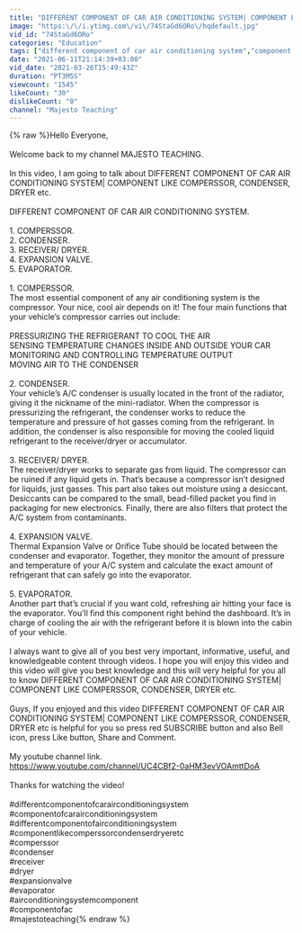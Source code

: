 ```yaml
---
title: "DIFFERENT COMPONENT OF CAR AIR CONDITIONING SYSTEM| COMPONENT LIKE COMPERSSOR, CONDENSER, DRYER etc."
image: "https:\/\/i.ytimg.com\/vi\/74StaGd6ORo\/hqdefault.jpg"
vid_id: "74StaGd6ORo"
categories: "Education"
tags: ["different component of car air conditioning system","component of car air conditioning system","component of car ac"]
date: "2021-06-11T21:14:39+03:00"
vid_date: "2021-03-26T15:49:43Z"
duration: "PT3M5S"
viewcount: "1545"
likeCount: "30"
dislikeCount: "0"
channel: "Majesto Teaching"
---
```

{% raw %}Hello Everyone,<br /><br />Welcome back to my channel MAJESTO TEACHING.<br /><br />In this video, I am going to talk about DIFFERENT COMPONENT OF CAR AIR CONDITIONING SYSTEM| COMPONENT LIKE COMPERSSOR, CONDENSER, DRYER etc.<br /><br />DIFFERENT COMPONENT OF CAR AIR CONDITIONING SYSTEM.<br /><br />1. COMPERSSOR.<br />2. CONDENSER.<br />3. RECEIVER/ DRYER.<br />4. EXPANSION VALVE.<br />5. EVAPORATOR.<br /><br />1. COMPERSSOR.<br />The most essential component of any air conditioning system is the compressor. Your nice, cool air depends on it! The four main functions that your vehicle’s compressor carries out include:<br /><br />PRESSURIZING THE REFRIGERANT TO COOL THE AIR<br />SENSING TEMPERATURE CHANGES INSIDE AND OUTSIDE YOUR CAR<br />MONITORING AND CONTROLLING TEMPERATURE OUTPUT<br />MOVING AIR TO THE CONDENSER<br /><br />2. CONDENSER.<br />Your vehicle’s A/C condenser is usually located in the front of the radiator, giving it the nickname of the mini-radiator. When the compressor is pressurizing the refrigerant, the condenser works to reduce the temperature and pressure of hot gasses coming from the refrigerant. In addition, the condenser is also responsible for moving the cooled liquid refrigerant to the receiver/dryer or accumulator.<br /><br />3. RECEIVER/ DRYER.<br />The receiver/dryer works to separate gas from liquid. The compressor can be ruined if any liquid gets in. That’s because a compressor isn’t designed for liquids, just gasses. This part also takes out moisture using a desiccant. Desiccants can be compared to the small, bead-filled packet you find in packaging for new electronics. Finally, there are also filters that protect the A/C system from contaminants.<br /><br />4. EXPANSION VALVE.<br /> Thermal Expansion Valve or Orifice Tube should be located between the condenser and evaporator. Together, they monitor the amount of pressure and temperature of your A/C system and calculate the exact amount of refrigerant that can safely go into the evaporator.<br /><br />5. EVAPORATOR.<br />Another part that’s crucial if you want cold, refreshing air hitting your face is the evaporator. You’ll find this component right behind the dashboard. It’s in charge of cooling the air with the refrigerant before it is blown into the cabin of your vehicle.<br /><br />I always want to  give all of you best very important, informative, useful,  and knowledgeable content through videos. I hope you will enjoy this video and this video will give you best knowledge and this will very helpful for you all to know DIFFERENT COMPONENT OF CAR AIR CONDITIONING SYSTEM| COMPONENT LIKE COMPERSSOR, CONDENSER, DRYER etc.<br /><br />Guys, If you enjoyed and this video DIFFERENT COMPONENT OF CAR AIR CONDITIONING SYSTEM| COMPONENT LIKE COMPERSSOR, CONDENSER, DRYER etc is helpful for you so press red SUBSCRIBE button and also Bell icon, press Like button, Share and Comment.<br /><br />My youtube channel link.<br /><a rel="nofollow" target="blank" href="https://www.youtube.com/channel/UC4CBf2-0aHM3evVOAmttDoA">https://www.youtube.com/channel/UC4CBf2-0aHM3evVOAmttDoA</a><br /><br />Thanks for watching the video!<br /><br />#differentcomponentofcarairconditioningsystem<br />#componentofcarairconditioningsystem<br />#differentcomponentofairconditioningsystem<br />#componentlikecomperssorcondenserdryeretc<br />#comperssor<br />#condenser<br />#receiver<br />#dryer<br />#expansionvalve<br />#evaporator<br />#airconditioningsystemcomponent<br />#componentofac<br />#majestoteaching{% endraw %}
